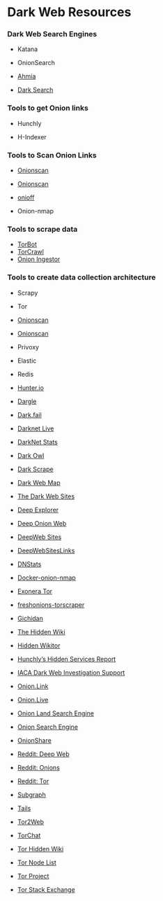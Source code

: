 # Dark Web Resources

### Dark Web Search Engines

- Katana

- OnionSearch

- [Ahmia](https://ahmia.fi)

- [Dark Search](https://darksearch.io)

### Tools to get Onion links

- Hunchly

- H-Indexer

### Tools to Scan Onion Links

- [Onionscan](https://onionscan.org)
- [Onionscan](https://github.com/s-rah/onionscan)

- [onioff](https://github.com/k4m4/onioff)

- Onion-nmap

### Tools to scrape data

- [TorBot]( https://github.com/DedSecInside/TorBoT)
- [TorCrawl](https://github.com/MikeMeliz/TorCrawl.py)
- [Onion Ingestor](https://github.com/danieleperera/OnionIngestor)

### Tools to create data collection architecture

- Scrapy

- Tor

- [Onionscan](https://onionscan.org)
- [Onionscan](https://github.com/s-rah/onionscan)


- Privoxy

- Elastic

- Redis

- [Hunter.io](https://hunter.io/)
- [Dargle](http://www.dargle.net)
- [Dark.fail](https://dark.fail)
- [Darknet Live](https://darknetlive.com)
- [DarkNet Stats](https://dnstats.net)
- [Dark Owl](https://www.darkowl.com)
- [Dark Scrape](https://github.com/itsmehacker/DarkScrape)
- [Dark Web Map](https://www.hyperiongray.com/dark-web-map)
- [The Dark Web Sites](https://www.thedarkwebsites.com)
- [Deep Explorer](https://github.com/blueudp/Deep-Explorer)
- [Deep Onion Web](https://www.deeponionweb.com)
- [DeepWeb Sites](https://www.deepweb-sites.com)
- [DeepWebSitesLinks](https://www.deepwebsiteslinks.com)
- [DNStats](https://dnstats.net)
- [Docker-onion-nmap](https://github.com/milesrichardson/docker-onion-nmap)
- [Exonera Tor](https://exonerator.torproject.org)
- [freshonions-torscraper](https://github.com/dirtyfilthy/freshonions-torscraper)
- [Gichidan](https://github.com/hIMEI29A/gichidan)
- [The Hidden Wiki](https://thehiddenwiki.org)
- [Hidden Wikitor](http://hiddenwikitor.com)
- [Hunchly’s Hidden Services Report](https://www.hunch.ly/darkweb-osint)
- [IACA Dark Web Investigation Support](https://iaca-darkweb-tools.com)
- [Onion.Link](https://onion.link)
- [Onion.Live](https://onion.live)
- [Onion Land Search Engine](https://onionlandsearchengine.com)
- [Onion Search Engine](http://onionsearchengine.com)
- [OnionShare](https://onionshare.org)
- [Reddit: Deep Web](https://www.reddit.com/r/deepweb)
- [Reddit: Onions](https://www.reddit.com/r/onions)
- [Reddit: Tor](https://www.reddit.com/r/TOR)
- [Subgraph](https://subgraph.com/sgos)
- [Tails](https://tails.boum.org)
- [Tor2Web](https://www.tor2web.org)
- [TorChat](https://github.com/prof7bit/TorChat/wiki)
- [Tor Hidden Wiki](https://torhiddenwiki.com)
- [Tor Node List](https://www.dan.me.uk/tornodes)
- [Tor Project](https://www.torproject.org)
- [Tor Stack Exchange](https://tor.stackexchange.com)
